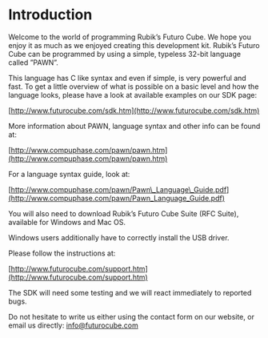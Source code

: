 # Introduction

Welcome to the world of programming Rubik’s Futuro Cube. We hope you enjoy it as much as we enjoyed creating this development kit. Rubik’s Futuro Cube can be programmed by using a simple, typeless 32-bit language called ”PAWN”.

This language has C like syntax and even if simple, is very powerful and fast. To get a little overview of what is possible on a basic level and how the language looks, please have a look at available examples on our SDK page:

[http://www.futurocube.com/sdk.htm](http://www.futurocube.com/sdk.htm)

More information about PAWN, language syntax and other info can be found at:

[http://www.compuphase.com/pawn/pawn.htm](http://www.compuphase.com/pawn/pawn.htm)

For a language syntax guide, look at:

[http://www.compuphase.com/pawn/Pawn\_Language\_Guide.pdf](http://www.compuphase.com/pawn/Pawn_Language_Guide.pdf)

You will also need to download Rubik’s Futuro Cube Suite \(RFC Suite\), available for Windows and Mac OS.

Windows users additionally have to correctly install the USB driver.

Please follow the instructions at:

[http://www.futurocube.com/support.htm](http://www.futurocube.com/support.htm)

The SDK will need some testing and we will react immediately to reported bugs.

Do not hesitate to write us either using the contact form on our website, or email us directly: [info@futurocube.com](/info@futurocube.com)

